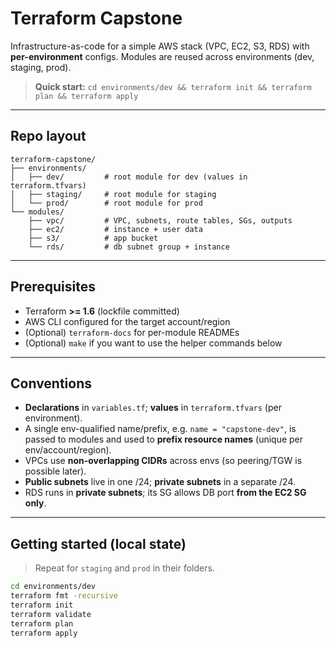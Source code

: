 # Terraform Capstone

Infrastructure-as-code for a simple AWS stack (VPC, EC2, S3, RDS) with **per-environment** configs.
Modules are reused across environments (dev, staging, prod).

> **Quick start:** `cd environments/dev && terraform init && terraform plan && terraform apply`

---

## Repo layout
```
terraform-capstone/
├── environments/
│   ├── dev/         # root module for dev (values in terraform.tfvars)
│   ├── staging/     # root module for staging
│   └── prod/        # root module for prod
└── modules/
    ├── vpc/         # VPC, subnets, route tables, SGs, outputs
    ├── ec2/         # instance + user data
    ├── s3/          # app bucket
    └── rds/         # db subnet group + instance
```


---

## Prerequisites

- Terraform **>= 1.6** (lockfile committed)
- AWS CLI configured for the target account/region
- (Optional) `terraform-docs` for per-module READMEs
- (Optional) `make` if you want to use the helper commands below

---

## Conventions

- **Declarations** in `variables.tf`; **values** in `terraform.tfvars` (per environment).
- A single env-qualified name/prefix, e.g. `name = "capstone-dev"`, is passed to modules and used to **prefix resource names** (unique per env/account/region).
- VPCs use **non-overlapping CIDRs** across envs (so peering/TGW is possible later).
- **Public subnets** live in one /24; **private subnets** in a separate /24.
- RDS runs in **private subnets**; its SG allows DB port **from the EC2 SG only**.

---

## Getting started (local state)

> Repeat for `staging` and `prod` in their folders.

```bash
cd environments/dev
terraform fmt -recursive
terraform init
terraform validate
terraform plan
terraform apply

